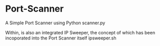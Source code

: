 # Port-Scanner
A Simple Port Scanner using Python
scanner.py

Within, is also an integrated IP Sweeper, the concept of which has been incoporated into the Port Scanner itself
ipsweeper.sh
